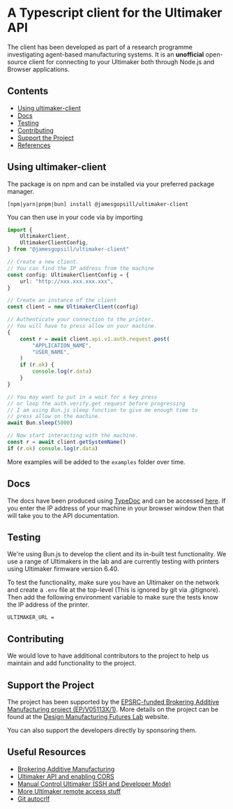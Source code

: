 # A Typescript client for the Ultimaker API

The client has been developed as part of a research programme investigating agent-based manufacturing systems. It is an **unofficial** open-source client for connecting to your Ultimaker both through Node.js and Browser applications.

## Contents

- [Using ultimaker-client](#using-ultimaker-client)
- [Docs](#docs)
- [Testing](#testing)
- [Contributing](#contributing)
- [Support the Project](#support-the-project)
- [References](#references)

## Using ultimaker-client

The package is on npm and can be installed via your preferred package manager.

```
[npm|yarn|pnpm|bun] install @jamesgopsill/ultimaker-client
```

You can then use in your code via by importing

```typescript
import {
	UltimakerClient,
	UltimakerClientConfig,
} from "@jamesgopsill/ultimaker-client"

// Create a new client.
// You can find the IP address from the machine
const config: UltimakerClientConfig = {
	url: "http://xxx.xxx.xxx.xxx",
}

// Create an instance of the client
const client = new UltimakerClient(config)

// Authenticate your connection to the printer.
// You will have to press allow on your machine.
{
	const r = await client.api.v1.auth.request.post(
		"APPLICATION_NAME",
		"USER_NAME",
	)
	if (r.ok) {
		console.log(r.data)
	}
}

// You may want to put in a wait for a key press
// or loop the auth.verify.get request before progressing
// I am using Bun.js sleep function to give me enough time to
// press allow on the machine.
await Bun.sleep(5000)

// Now start interacting with the machine.
const r = await client.getSystemName()
if (r.ok) console.log(r.data)
```

More examples will be added to the `examples` folder over time.

## Docs

The docs have been produced using [TypeDoc](https://typedoc.org/) and can be accessed [here](https://jamesgopsill.github.io/ultimaker-client/). If you enter the IP address of your machine in your browser window then that will take you to the API documentation.

## Testing

We're using Bun.js to develop the client and its in-built test functionality. We use a range of Ultimakers in the lab and are currently testing with printers using Ultimaker firmware version 6.40.

To test the functionality, make sure you have an Ultimaker on the network and create a `.env` file at the top-level (This is ignored by git via .gitignore). Then add the following environment variable to make sure the tests know the IP address of the printer.

```env
ULTIMAKER_URL =
```

## Contributing

We would love to have additional contributors to the project to help us maintain and add functionality to the project.

## Support the Project

The project has been supported by the [EPSRC-funded Brokering Additive Manufacturing project (EP/V05113X/1)](https://gow.epsrc.ukri.org/NGBOViewGrant.aspx?GrantRef=EP/V05113X/1). More details on the project can be found at the [Design Manufacturing Futures Lab](https://dmf-lab.co.uk/) website.

You can also support the developers directly by sponsoring them.

## Useful Resources

- [Brokering Additive Manufacturing](https://dmf-lab.co.uk/brokering-additive-manufacturing/)
- [Ultimaker API and enabling CORS](https://community.ultimaker.com/topic/17964-um3-api-and-cors/)
- [Manual Control Ultimaker (SSH and Developer Mode)](https://community.ultimaker.com/topic/18509-manual-control-for-ultimaker-3-over-the-lan-or-wifi/)
- [More Ultimaker remote access stuff](https://community.ultimaker.com/topic/15604-inside-the-ultimaker-3-day-3-remote-access-part-2/)
- [Git autocrlf](https://tanutaran.medium.com/solving-git-lf-will-be-replaced-by-crlf-7ca84eb0aad4)
